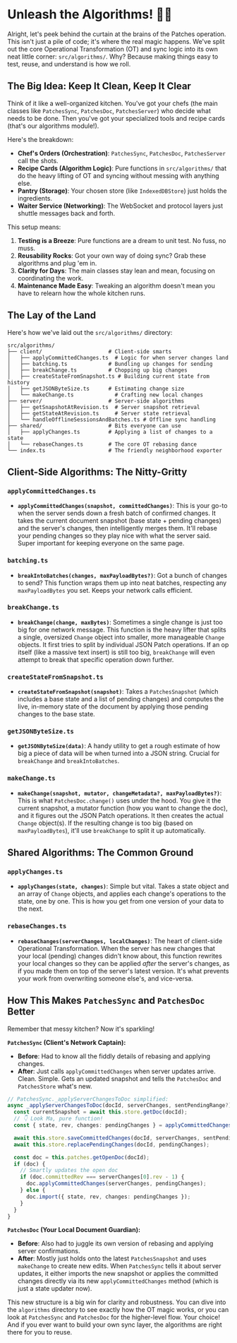 # Unleash the Algorithms! 🧙‍♂️

Alright, let's peek behind the curtain at the brains of the Patches operation. This isn't just a pile of code; it's where the real magic happens. We've split out the core Operational Transformation (OT) and sync logic into its own neat little corner: `src/algorithms/`. Why? Because making things easy to test, reuse, and understand is how we roll.

## The Big Idea: Keep It Clean, Keep It Clear

Think of it like a well-organized kitchen. You've got your chefs (the main classes like `PatchesSync`, `PatchesDoc`, `PatchesServer`) who decide what needs to be done. Then you've got your specialized tools and recipe cards (that's our algorithms module!).

Here's the breakdown:

- **Chef's Orders (Orchestration)**: `PatchesSync`, `PatchesDoc`, `PatchesServer` call the shots.
- **Recipe Cards (Algorithm Logic)**: Pure functions in `src/algorithms/` that do the heavy lifting of OT and syncing without messing with anything else.
- **Pantry (Storage)**: Your chosen store (like `IndexedDBStore`) just holds the ingredients.
- **Waiter Service (Networking)**: The WebSocket and protocol layers just shuttle messages back and forth.

This setup means:

1.  **Testing is a Breeze**: Pure functions are a dream to unit test. No fuss, no muss.
2.  **Reusability Rocks**: Got your own way of doing sync? Grab these algorithms and plug 'em in.
3.  **Clarity for Days**: The main classes stay lean and mean, focusing on coordinating the work.
4.  **Maintenance Made Easy**: Tweaking an algorithm doesn't mean you have to relearn how the whole kitchen runs.

## The Lay of the Land

Here's how we've laid out the `src/algorithms/` directory:

```
src/algorithms/
├── client/                     # Client-side smarts
│   ├── applyCommittedChanges.ts  # Logic for when server changes land
│   ├── batching.ts             # Bundling up changes for sending
│   ├── breakChange.ts          # Chopping up big changes
│   ├── createStateFromSnapshot.ts # Building current state from history
│   ├── getJSONByteSize.ts      # Estimating change size
│   └── makeChange.ts             # Crafting new local changes
├── server/                     # Server-side algorithms
│   ├── getSnapshotAtRevision.ts  # Server snapshot retrieval
│   ├── getStateAtRevision.ts     # Server state retrieval
│   └── handleOfflineSessionsAndBatches.ts # Offline sync handling
├── shared/                     # Bits everyone can use
│   ├── applyChanges.ts         # Applying a list of changes to a state
│   └── rebaseChanges.ts        # The core OT rebasing dance
└── index.ts                    # The friendly neighborhood exporter
```

## Client-Side Algorithms: The Nitty-Gritty

### `applyCommittedChanges.ts`

- **`applyCommittedChanges(snapshot, committedChanges)`**: This is your go-to when the server sends down a fresh batch of confirmed changes. It takes the current document snapshot (base state + pending changes) and the server's changes, then intelligently merges them. It'll rebase your pending changes so they play nice with what the server said. Super important for keeping everyone on the same page.

### `batching.ts`

- **`breakIntoBatches(changes, maxPayloadBytes?)`**: Got a bunch of changes to send? This function wraps them up into neat batches, respecting any `maxPayloadBytes` you set. Keeps your network calls efficient.

### `breakChange.ts`

- **`breakChange(change, maxBytes)`**: Sometimes a single change is just too big for one network message. This function is the heavy lifter that splits a single, oversized `Change` object into smaller, more manageable `Change` objects. It first tries to split by individual JSON Patch operations. If an op itself (like a massive text insert) is still too big, `breakChange` will even attempt to break that specific operation down further.

### `createStateFromSnapshot.ts`

- **`createStateFromSnapshot(snapshot)`**: Takes a `PatchesSnapshot` (which includes a base state and a list of pending changes) and computes the live, in-memory state of the document by applying those pending changes to the base state.

### `getJSONByteSize.ts`

- **`getJSONByteSize(data)`**: A handy utility to get a rough estimate of how big a piece of data will be when turned into a JSON string. Crucial for `breakChange` and `breakIntoBatches`.

### `makeChange.ts`

- **`makeChange(snapshot, mutator, changeMetadata?, maxPayloadBytes?)`**: This is what `PatchesDoc.change()` uses under the hood. You give it the current snapshot, a mutator function (how you want to change the doc), and it figures out the JSON Patch operations. It then creates the actual `Change` object(s). If the resulting change is too big (based on `maxPayloadBytes`), it'll use `breakChange` to split it up automatically.

## Shared Algorithms: The Common Ground

### `applyChanges.ts`

- **`applyChanges(state, changes)`**: Simple but vital. Takes a state object and an array of `Change` objects, and applies each change's operations to the state, one by one. This is how you get from one version of your data to the next.

### `rebaseChanges.ts`

- **`rebaseChanges(serverChanges, localChanges)`**: The heart of client-side Operational Transformation. When the server has new changes that your local (pending) changes didn't know about, this function rewrites your local changes so they can be applied _after_ the server's changes, as if you made them on top of the server's latest version. It's what prevents your work from overwriting someone else's, and vice-versa.

## How This Makes `PatchesSync` and `PatchesDoc` Better

Remember that messy kitchen? Now it's sparkling!

**`PatchesSync` (Client's Network Captain):**

- **Before**: Had to know all the fiddly details of rebasing and applying changes.
- **After**: Just calls `applyCommittedChanges` when server updates arrive. Clean. Simple. Gets an updated snapshot and tells the `PatchesDoc` and `PatchesStore` what's new.

```typescript
// PatchesSync._applyServerChangesToDoc simplified:
async _applyServerChangesToDoc(docId, serverChanges, sentPendingRange?) {
  const currentSnapshot = await this.store.getDoc(docId);
  // 👇 Look Ma, pure function!
  const { state, rev, changes: pendingChanges } = applyCommittedChanges(currentSnapshot, serverChanges);

  await this.store.saveCommittedChanges(docId, serverChanges, sentPendingRange);
  await this.store.replacePendingChanges(docId, pendingChanges);

  const doc = this.patches.getOpenDoc(docId);
  if (doc) {
    // Smartly updates the open doc
    if (doc.committedRev === serverChanges[0].rev - 1) {
      doc.applyCommittedChanges(serverChanges, pendingChanges);
    } else {
      doc.import({ state, rev, changes: pendingChanges });
    }
  }
}
```

**`PatchesDoc` (Your Local Document Guardian):**

- **Before**: Also had to juggle its own version of rebasing and applying server confirmations.
- **After**: Mostly just holds onto the latest `PatchesSnapshot` and uses `makeChange` to create new edits. When `PatchesSync` tells it about server updates, it either imports the new snapshot or applies the committed changes directly via its new `applyCommittedChanges` method (which is just a state updater now).

This new structure is a big win for clarity and robustness. You can dive into the `algorithms` directory to see exactly how the OT magic works, or you can look at `PatchesSync` and `PatchesDoc` for the higher-level flow. Your choice! And if you ever want to build your own sync layer, the algorithms are right there for you to reuse.
